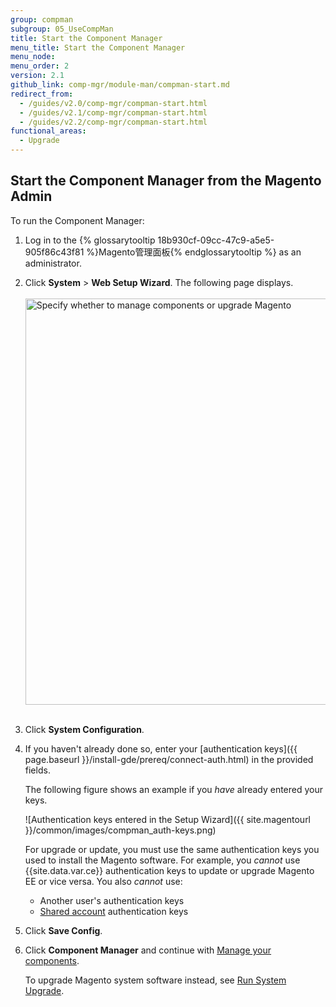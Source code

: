 ```yaml
---
group: compman
subgroup: 05_UseCompMan
title: Start the Component Manager
menu_title: Start the Component Manager
menu_node:
menu_order: 2
version: 2.1
github_link: comp-mgr/module-man/compman-start.md
redirect_from:
  - /guides/v2.0/comp-mgr/compman-start.html
  - /guides/v2.1/comp-mgr/compman-start.html
  - /guides/v2.2/comp-mgr/compman-start.html
functional_areas:
  - Upgrade
---
```


<h2 id="compman-access">Start the Component Manager from the Magento Admin</h2>
To run the Component Manager:

1.	Log in to the {% glossarytooltip 18b930cf-09cc-47c9-a5e5-905f86c43f81 %}Magento管理面板{% endglossarytooltip %} as an administrator.
2.	Click **System** > **Web Setup Wizard**.
	The following page displays.<br><br>
	<img src="{{ site.baseurl }}/common/images/cman_upgr_initial.png" width="650px" alt="Specify whether to manage components or upgrade Magento"><br><br>
3.	Click **System Configuration**.
4.	If you haven't already done so, enter your [authentication keys]({{ page.baseurl }}/install-gde/prereq/connect-auth.html) in the provided fields.

	The following figure shows an example if you *have* already entered your keys.

	![Authentication keys entered in the Setup Wizard]({{ site.magentourl }}/common/images/compman_auth-keys.png)

	<div class="bs-callout bs-callout-warning">
    	<p>For upgrade or update, you must use the same authentication keys you used to install the Magento software. For example, you <em>cannot</em> use {{site.data.var.ce}} authentication keys to update or upgrade Magento EE or vice versa. You also <em>cannot</em> use:</p>
    	<ul><li>Another user's authentication keys</li>
    	<li><a href="http://docs.magento.com/m2/ce/user_guide/magento/magento-account-share.html" target="_blank">Shared account</a> authentication keys</li></ul>   
	</div>
5.	Click **Save Config**.
3.	Click **Component Manager** and continue with <a href="{{ page.baseurl }}/comp-mgr/module-man/compman-main-pg.html">Manage your components</a>.

	To upgrade Magento system software instead, see <a href="{{ page.baseurl }}/comp-mgr/upgrader/upgrade-start.html">Run System Upgrade</a>.
